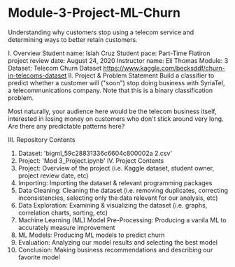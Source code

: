 # Module-3-Project-ML-Churn
Understanding why customers stop using a telecom service and determining ways to better retain customers.

I. Overview
Student name: Isiah Cruz
Student pace: Part-Time
Flatiron project review date: August 24, 2020
Instructor name: Eli Thomas
Module: 3
Dataset: Telecom Churn Dataset
https://www.kaggle.com/becksddf/churn-in-telecoms-dataset
II. Project & Problem Statement
Build a classifier to predict whether a customer will ("soon") stop doing business with SyriaTel, a telecommunications company. Note that this is a binary classification problem.

Most naturally, your audience here would be the telecom business itself, interested in losing money on customers who don't stick around very long. Are there any predictable patterns here?

III. Repository Contents
1) Dataset: 'bigml_59c28831336c6604c800002a 2.csv'
2) Project: 'Mod 3_Project.ipynb'
IV. Project Contents
1) Project: Overview of the project (i.e. Kaggle dataset, student owner, project review date, etc)
2) Importing: Importing the dataset & relevant programming packages
3) Data Cleaning: Cleaning the dataset (i.e. removing duplicates, correcting inconsistencies, selecting only the data relevant for our analysis, etc)
4) Data Exploration: Examining & visualizing the dataset (i.e. graphs, correlation charts, sorting, etc)
5) Machine Learning (ML) Model Pre-Processing: Producing a vanila ML to accurately measure improvement
6) ML Models: Producing ML models to predict churn
7) Evaluation: Analyzing our model results and selecting the best model
8) Conclusion: Making business recommendations and describing our favorite model
